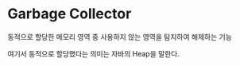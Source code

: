 # Garbage Collector

동적으로 할당한 메모리 영역 중 사용하지 않는 영역을 탐지하여 해제하는 기능

여기서 동적으로 할당했다는 의미는 자바의 Heap을 말한다.

